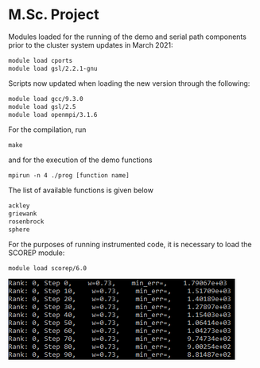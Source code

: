 # M.Sc. Project

Modules loaded for the running of the demo and serial path components prior to the cluster system updates in March 2021:
```
module load cports
module load gsl/2.2.1-gnu
```
Scripts now updated when loading the new version through the following:
```
module load gcc/9.3.0
module load gsl/2.5
module load openmpi/3.1.6
```
For the compilation, run
```
make
```
and for the execution of the demo functions

```
mpirun -n 4 ./prog [function name]
```
The list of available functions is given below

```
ackley
griewank
rosenbrock
sphere
```
For the purposes of running instrumented code, it is necessary to load the SCOREP module:
```
module load scorep/6.0
```
![alt text][img]

[img]: https://github.com/seancmry/msc_pro/blob/master/report/plots/screenoutput.PNG

